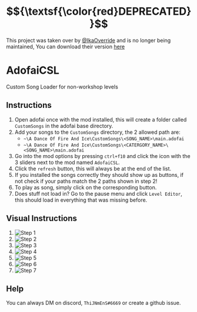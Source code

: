 # $${\textsf{\color{red}DEPRECATED}}$$
This project was taken over by [@IkaOverride](https://github.com/IkaOverride) and is no longer being maintained,
You can download their version [here](https://github.com/IkaOverride/AdofaiCSL)
#

# AdofaiCSL

Custom Song Loader for non-workshop levels

## Instructions

1. Open adofai once with the mod installed, this will create a folder called `CustomSongs` in the adofai base directory.
2. Add your songs to the `CustomSongs` directory, the 2 allowed path are:
    - `~\A Dance Of Fire And Ice\CustomSongs\<SONG_NAME>\main.adofai`
    - `~\A Dance Of Fire And Ice\CustomSongs\<CATERGORY_NAME>\<SONG_NAME>\main.adofai`
3. Go into the mod options by pressing `ctrl+f10` and click the icon with the 3 sliders next to the mod named `AdofaiCSL`.
4. Click the `refresh` button, this will always be at the end of the list.
5. If you installed the songs correctly they should show up as buttons, if not check if your paths match the 2 paths shown in step 2!
6. To play as song, simply click on the corresponding button.
7. Does stuff not load in? Go to the pause menu and click `Level Editor`, this should load in everything that was missing before.

## Visual Instructions

1. ![Step 1](https://i.imgur.com/QC08TW0.png)
2. ![Step 2](https://i.imgur.com/kpTLRVh.png)
3. ![Step 3](https://i.imgur.com/QP4nCpH.png)
4. ![Step 4](https://i.imgur.com/MygH95I.png)
5. ![Step 5](https://i.imgur.com/7s3sDel.png)
6. ![Step 6](https://i.imgur.com/q5hwWHU.jpeg)
7. ![Step 7](https://i.imgur.com/hwLhPTd.jpeg)

## Help

You can always DM on discord, `ThiJNmEnS#6669` or create a github issue.

